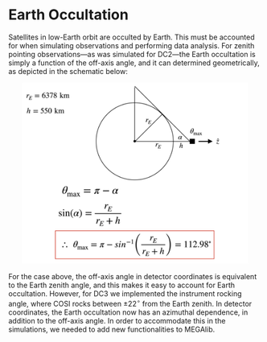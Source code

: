 # Earth Occultation  

Satellites in low-Earth orbit are occulted by Earth. This must be accounted for when simulating observations and performing data analysis. For zenith pointing observations—as was simulated for DC2—the Earth occultation is simply a function of the off-axis angle, and it can determined geometrically, as depicted in the schematic below:

<p align="center">
<img width="450"  src="images/earth_occ_dc2.png">
</p>

For the case above, the off-axis angle in detector coordinates is equivalent to the Earth zenith angle, and this makes it easy to account for Earth occultation. However, for DC3 we implemented the instrument rocking angle, where COSI rocks between $\pm 22^\circ$ from the Earth zenith. In detector coordinates, the Earth occultation now has an azimuthal dependence, in addition to the off-axis angle. In order to accommodate this in the simulations, we needed to add new functionalities to MEGAlib.
